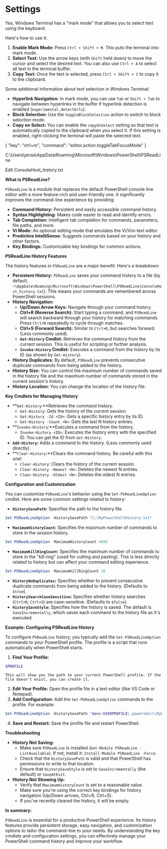 # Settings

Yes, Windows Terminal has a "mark mode" that allows you to select text using the keyboard.

Here's how to use it:

1. **Enable Mark Mode:** Press `Ctrl + Shift + M`. This puts the terminal into mark mode.
2. **Select Text:** Use the arrow keys (with `Shift` held down) to move the cursor and select the desired text. You can also use `Ctrl + A` to select all text in the terminal buffer.
3. **Copy Text:** Once the text is selected, press `Ctrl + Shift + C` to copy it to the clipboard.

Some additional information about text selection in Windows Terminal:

- **Hyperlink Navigation:** In mark mode, you can use `Tab` or `Shift + Tab` to navigate between hyperlinks in the buffer if hyperlink detection is enabled (`experimental.detectUrls`).
- **Block Selection:** Use the `toggleBlockSelection` action to switch to block selection mode.
- **Copy on Select:** You can enable the `copyOnSelect` setting so that text is automatically copied to the clipboard when you select it. If this setting is enabled, right-clicking the terminal will paste the selected text.

{
"key": "ctrl+m",
"command": "editor.action.toggleTabFocusMode"
}

C:\Users\jense\AppData\Roaming\Microsoft\Windows\PowerShell\PSReadLine

Edit ConsoleHost_history.txt

**What is PSReadLine?**

`PSReadLine` is a module that replaces the default PowerShell console line editor with a more feature-rich and user-friendly one. It significantly improves the command-line experience by providing:

- **Command History:** Persistent and easily accessible command history.
- **Syntax Highlighting:** Makes code easier to read and identify errors.
- **Tab Completion:** Intelligent tab completion for commands, parameters, file paths, and more.
- **Vi Mode:** An optional editing mode that emulates the Vi/Vim text editor.
- **Predictive IntelliSense:** Suggests commands based on your history and other factors.
- **Key Bindings:** Customizable key bindings for common actions.

**PSReadLine History Features**

The history features in `PSReadLine` are a major benefit. Here's a breakdown:

- **Persistent History:** `PSReadLine` saves your command history to a file (by default, `~\AppData\Roaming\Microsoft\Windows\PowerShell\PSReadLine\ConsoleHost_history.txt`). This means your commands are remembered across PowerShell sessions.
- **History Navigation:**
  - **Up/Down Arrow Keys:** Navigate through your command history.
  - **Ctrl+R (Reverse Search):** Start typing a command, and `PSReadLine` will search backward through your history for matching commands. Press `Ctrl+R` repeatedly to cycle through matches.
  - **Ctrl+S (Forward Search):** Similar to `Ctrl+R`, but searches forward. (Less commonly used).
  - **`Get-History` Cmdlet:** Retrieves the command history from the current session. This is useful for scripting or further analysis.
  - **`Invoke-History` Cmdlet:** Executes a command from the history by its ID (as shown by `Get-History`).
- **History Duplicates:** By default, `PSReadLine` prevents consecutive duplicate commands from being added to the history.
- **History Size:** You can control the maximum number of commands saved in the history file and the maximum number of commands stored in the current session's history.
- **History Location:** You can change the location of the history file.

**Key Cmdlets for Managing History**

- **`Get-History`:**Retrieves the command history.
  - `Get-History`: Gets the history of the current session.
  - `Get-History -Id <ID>`: Gets a specific history entry by its ID.
  - `Get-History -Count <N>`: Gets the last N history entries.
- **`Invoke-History`:**Executes a command from the history.
  - `Invoke-History <ID>`: Executes the history entry with the specified ID. You can get the ID from `Get-History`.
- **`Add-History`:** Adds a command to the history. (Less commonly used directly).
- **`Clear-History`:**Clears the command history. Be careful with this one!
  - `Clear-History`: Clears the history of the current session.
  - `Clear-History -Newest <N>`: Deletes the newest N entries.
  - `Clear-History -Oldest <N>`: Deletes the oldest N entries.

**Configuration and Customization**

You can customize `PSReadLine`'s behavior using the `Set-PSReadLineOption` cmdlet. Here are some common settings related to history:

- **`HistorySavePath`:** Specifies the path to the history file.

```powershell
Set-PSReadLineOption -HistorySavePath "C:\MyPowerShellHistory.txt"
```

- **`MaximumHistoryCount`:** Specifies the maximum number of commands to store in the _session_ history.

```powershell
Set-PSReadLineOption -MaximumHistoryCount 4096
```

- **`MaximumKillRingCount`:** Specifies the maximum number of commands to store in the "kill ring" (used for cutting and pasting). This is less directly related to history but can affect your command editing experience.

```powershell
Set-PSReadLineOption -MaximumKillRingCount 10
```

- **`HistoryNoDuplicates`:** Specifies whether to prevent consecutive duplicate commands from being added to the history. (Defaults to `$true`).
- **`HistorySearchCaseSensitive`:** Specifies whether history searches (`Ctrl+R`, `Ctrl+S`) are case-sensitive. (Defaults to `$false`).
- **`HistorySaveStyle`:** Specifies how the history is saved. The default is `SaveIncrementally`, which saves each command to the history file as it's executed.

**Example: Configuring PSReadLine History**

To configure `PSReadLine` history, you typically add the `Set-PSReadLineOption` commands to your PowerShell profile. The profile is a script that runs automatically when PowerShell starts.

1. **Find Your Profile:**

```powershell
$PROFILE
```

    This will show you the path to your current PowerShell profile. If the file doesn't exist, you can create it.

2. **Edit Your Profile:** Open the profile file in a text editor (like VS Code or Notepad).
3. **Add Configuration:** Add the `Set-PSReadLineOption` commands to the profile. For example:

```powershell
Set-PSReadLineOption -HistorySavePath "$env:USERPROFILE\.powershell\MyHistory.txt"Set-PSReadLineOption -MaximumHistoryCount 10000Set-PSReadLineOption -HistoryNoDuplicates $true
```

4. **Save and Restart:** Save the profile file and restart PowerShell.

**Troubleshooting**

- **History Not Saving:**
  - Make sure `PSReadLine` is installed (`Get-Module PSReadLine -ListAvailable`). If not, install it: `Install-Module PSReadLine -Force`.
  - Check that the `HistorySavePath` is valid and that PowerShell has permissions to write to that location.
  - Ensure that `HistorySaveStyle` is set to `SaveIncrementally` (the default) or `SaveAtExit`.
- **History Not Showing Up:**
  - Verify that `MaximumHistoryCount` is set to a reasonable value.
  - Make sure you're using the correct key bindings for history navigation (Up/Down arrows, Ctrl+R, Ctrl+S).
  - If you've recently cleared the history, it will be empty.

**In summary:**

`PSReadLine` is essential for a productive PowerShell experience. Its history features provide persistent storage, easy navigation, and customization options to tailor the command-line to your needs. By understanding the key cmdlets and configuration settings, you can effectively manage your PowerShell command history and improve your workflow.
